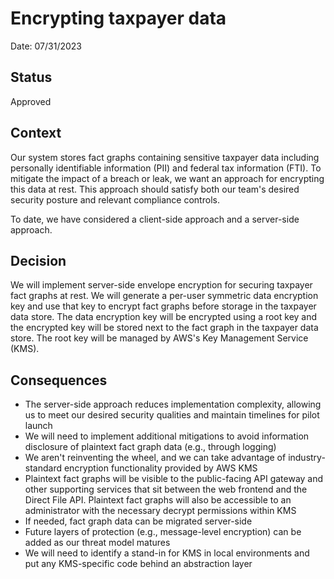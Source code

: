 # Encrypting taxpayer data

Date: 07/31/2023

## Status

Approved

## Context

Our system stores fact graphs containing sensitive taxpayer data including personally identifiable information (PII) and federal tax information (FTI). To mitigate the impact of a breach or leak, we want an approach for encrypting this data at rest. This approach should satisfy both our team's desired security posture and relevant compliance controls.

To date, we have considered a client-side approach and a server-side approach.

## Decision

We will implement server-side envelope encryption for securing taxpayer fact graphs at rest. We will generate a per-user symmetric data encryption key and use that key to encrypt fact graphs before storage in the taxpayer data store. The data encryption key will be encrypted using a root key and the encrypted key will be stored next to the fact graph in the taxpayer data store. The root key will be managed by AWS's Key Management Service (KMS).

## Consequences

- The server-side approach reduces implementation complexity, allowing us to meet our desired security qualities and maintain timelines for pilot launch
- We will need to implement additional mitigations to avoid information disclosure of plaintext fact graph data (e.g., through logging)
- We aren't reinventing the wheel, and we can take advantage of industry-standard encryption functionality provided by AWS KMS
- Plaintext fact graphs will be visible to the public-facing API gateway and other supporting services that sit between the web frontend and the Direct File API. Plaintext fact graphs will also be accessible to an administrator with the necessary decrypt permissions within KMS
- If needed, fact graph data can be migrated server-side
- Future layers of protection (e.g., message-level encryption) can be added as our threat model matures
- We will need to identify a stand-in for KMS in local environments and put any KMS-specific code behind an abstraction layer
